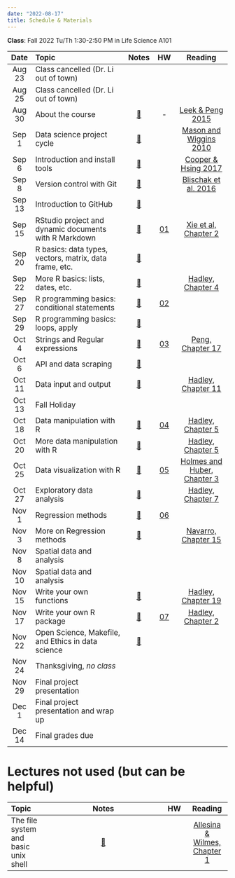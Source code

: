 ```yaml
---
date: "2022-08-17"
title: Schedule & Materials
---
```


**Class**: Fall 2022 Tu/Th 1:30-2:50 PM in Life Science A101


<style>
table th:first-of-type {
    width: 11%;
}
table th:nth-of-type(2) {
    width: 45%;
}
table th:nth-of-type(3) {
    width: 9%;
}
table th:nth-of-type(4) {
    width: 10%;
}
table th:nth-of-type(5) {
    width: 25%;
}
td, th {
   font-size: 17px;
}
</style>


|  Date  | Topic                                                   | Notes | HW  | Reading |
| :----: | :------------------------------------------------------ | :---: | :-: | :-----: |
| Aug 23 | Class cancelled (Dr. Li out of town)                    |   |     |    |
| Aug 25 | Class cancelled (Dr. Li out of town)                    |   |     |    |
| Aug 30 | About the course                                        |  <a href="../lectures/01_about/presentation.html" target="_blank">📙</a> |  -  |  <a href="../lectures/01_about/Leek_Peng_2015_what_is_the_Q.pdf" target="_blank">Leek & Peng 2015</a>  |
| Sep 1 | Data science project cycle                              | <a href="../lectures/02_proj_cycle/presentation.html" target="_blank">📙</a> |     | <a href="../pdf/A_Taxonomy_of_Data_Science.pdf" target="_blank">  Mason and Wiggins 2010 </a>  |
| Sep 6 | Introduction and install tools                          | <a href="../lectures/03_tools/presentation.html" target="_blank">📙</a>  |     |  <a href="https://www.britishecologicalsociety.org/wp-content/uploads/2017/12/guide-to-reproducible-code.pdf" target="_blank"> Cooper & Hsing 2017 </a>  |
| Sep 8  | Version control with Git                                | <a href="../lectures/04_git/presentation.html" target="_blank">📙</a> |     |  <a href="https://journals.plos.org/ploscompbiol/article?id=10.1371/journal.pcbi.1004668" target="_blank">Blischak et al. 2016</a>  |
| Sep 13  | Introduction to GitHub                                  | <a href="../lectures/05_github/presentation.html" target="_blank">📙</a>      |     |         |
| Sep 15  | RStudio project and dynamic documents with R Markdown   | <a href="../lectures/06_rmd/presentation.html" target="_blank">📙</a>      |  <a href="../assignments/#homework-1" target="_blank">01</a>   |   <a href="https://bookdown.org/yihui/rmarkdown/basics.html" target="_blank">Xie et al, Chapter 2</a> |
| Sep 20 | R basics: data types, vectors, matrix, data frame, etc. |  <a href="../lectures/08_r_basic/presentation.html" target="_blank">📙</a>   |     |         |
| Sep 22 | More R basics: lists, dates, etc.                       |   <a href="../lectures/09_r_basic/presentation.html" target="_blank">📙</a>  |     |  <a href="https://adv-r.hadley.nz/subsetting.html" target="_blank">Hadley, Chapter 4</a> |
| Sep 27 | R programming basics: conditional statements            |   <a href="../lectures/10_condition/presentation.html" target="_blank">📙</a>  | <a href="../assignments/#homework-2" target="_blank">02</a>  |         |
| Sep 29  | R programming basics: loops, apply                      |   <a href="../lectures/11_loops/presentation.html" target="_blank">📙</a>      |     |         |
| Oct 4  | Strings and Regular expressions                         |   <a href="../lectures/12_strings/strings.html" target="_blank">📙</a>     | <a href="../assignments/#homework-3" target="_blank">03</a>  |   <a href="https://bookdown.org/rdpeng/rprogdatascience/regular-expressions.html" target="_blank">Peng, Chapter 17</a>    |
| Oct 6 | API and data scraping                              |  <a href="../lectures/13_api/api.html" target="_blank">📙</a>  |   |         |
| Oct 11 | Data input and output             |  <a href="../lectures/14_data_in_out/data_in_out.html" target="_blank">📙</a>       |   |   <a href="https://r4ds.had.co.nz/data-import.html" target="_blank">Hadley, Chapter 11</a>   |
| Oct 13 | Fall Holiday                    |   |     |    |
| Oct 18 | Data manipulation with R                           |  <a href="../lectures/15_data_manipulation/data_manipulation.html" target="_blank">📙</a>  | <a href="../assignments/#homework-4" target="_blank">04</a>  |  <a href="https://r4ds.had.co.nz/transform.html" target="_blank">Hadley, Chapter 5</a>   |
| Oct 20 | More data manipulation with R                           |  <a href="../lectures/15_data_manipulation/data_manipulation.html" target="_blank">📙</a>  |  |  <a href="https://r4ds.had.co.nz/transform.html" target="_blank">Hadley, Chapter 5</a>   |
| Oct 25 | Data visualization with R                               |  <a href="../lectures/16_data_visualization/data_visualization.html" target="_blank">📙</a>   |  <a href="../assignments/#homework-5" target="_blank">05</a>  |  <a href="https://web.stanford.edu/class/bios221/book/Chap-Graphics.html" target="_blank">Holmes and Huber, Chapter 3</a>   |
| Oct 27  | Exploratory data analysis                               |    <a href="../lectures/17_EDA/exploratory_data_analysis.html" target="_blank">📙</a>    |     |  <a href="https://r4ds.had.co.nz/exploratory-data-analysis.html" target="_blank">Hadley, Chapter 7</a>    |
| Nov 1  | Regression methods                                      |  <a href="../lectures/18_regression/regression.html" target="_blank">📙</a>   | <a href="../assignments/#homework-6" target="_blank">06</a>   |         |
| Nov 3  | More on Regression methods                              |  <a href="../lectures/19_regression_2/regression_2.html" target="_blank">📙</a>   |     |   <a href="https://bookdown.org/ekothe/navarro26/regression.html" target="_blank">Navarro, Chapter 15</a>   |
| Nov 8 | Spatial data and analysis                    |   |     |    |
| Nov 10 | Spatial data and analysis                    |   |     |    |
| Nov 15 | Write your own functions                                |  <a href="../lectures/20_functions/functions.html" target="_blank">📙</a>    |     |    <a href="https://r4ds.had.co.nz/functions.html" target="_blank">Hadley, Chapter 19</a>     |
| Nov 17 | Write your own R package                                |   <a href="../lectures/21_R_pkg/pkg.html" target="_blank">📙</a> |   <a href="../assignments/#homework-7" target="_blank">07</a>  |    <a href="https://r-pkgs.org/whole-game.html" target="_blank">Hadley, Chapter 2</a>    |
| Nov 22 | Open Science, Makefile, and Ethics in data science    |  <a href="../lectures/22_make/make.html" target="_blank">📙</a>  |     |         |
| Nov 24 | Thanksgiving, _no class_                                |       |     |         |
| Nov 29 | Final project presentation                              |       |     |         |
| Dec 1  | Final project presentation and wrap up                  |       |     |         |
| Dec 14 | Final grades due                                        |       |     |         |


# Lectures not used (but can be helpful)

| Topic                                                   | Notes | HW  | Reading |
| :------------------------------------------------------ | :---: | :-: | :-----: |
| The file system and basic unix shell                    | <a href="../lectures/07_bash/presentation.html" target="_blank">📙</a>      |   | <a href="http://computingskillsforbiologists.com/wp-content/uploads/2018/12/ComputingSkillsforBiologists_Chapter1.pdf" target="_blank">Allesina & Wilmes, Chapter 1</a>    |

